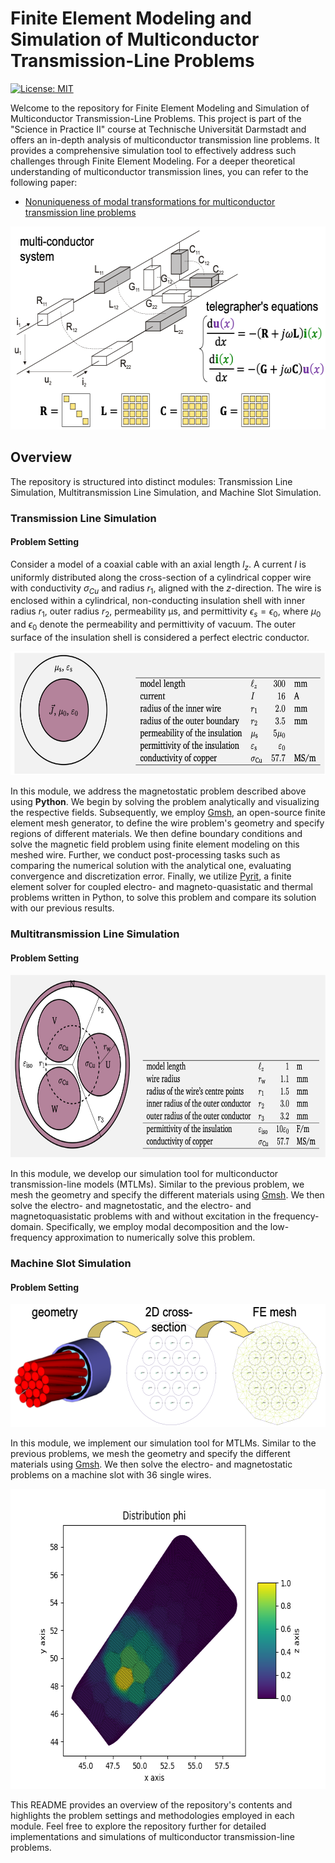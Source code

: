 # Finite Element Modeling and Simulation of Multiconductor Transmission-Line Problems

[![License: MIT](https://img.shields.io/badge/License-MIT-yellow.svg)](https://github.com/paulffm/Finite-Element-Modeling-and-Simulation-of-Multiconductor-Transmission-Line-Problems/blob/main/LICENSE)

Welcome to the repository for Finite Element Modeling and Simulation of Multiconductor Transmission-Line Problems. This project is part of the "Science in Practice II" course at Technische Universität Darmstadt and offers an in-depth analysis of multiconductor transmission line problems. It provides a comprehensive simulation tool to effectively address such challenges through Finite Element Modeling. For a deeper theoretical understanding of multiconductor transmission lines, you can refer to the following paper:

- [Nonuniqueness of modal transformations for multiconductor transmission line problems](https://onlinelibrary.wiley.com/doi/10.1002/etep.2342)

<p align="center">
  <img src="mtlm_system.png"  alt="1" width = 595px height = 325px >
</p>

## Overview

The repository is structured into distinct modules: Transmission Line Simulation, Multitransmission Line Simulation, and Machine Slot Simulation.

### Transmission Line Simulation

#### Problem Setting

Consider a model of a coaxial cable with an axial length $l_z$. A current $I$ is uniformly distributed along the cross-section of a cylindrical copper wire with conductivity $\sigma_{Cu}$ and radius $r_1$, aligned with the $z$-direction. The wire is enclosed within a cylindrical, non-conducting insulation shell with inner radius $r_1$, outer radius $r_2$, permeability μs, and permittivity $\epsilon_s = \epsilon_0$, where $\mu_0$ and $\epsilon_0$ denote the permeability and permittivity of vacuum. The outer surface of the insulation shell is considered a perfect electric conductor.

<p align="center">
  <img src="coaxial_cable.png"  alt="1" width = 637px height = 198px >
</p>

In this module, we address the magnetostatic problem described above using **Python**. We begin by solving the problem analytically and visualizing the respective fields. Subsequently, we employ [Gmsh](https://gmsh.info), an open-source finite element mesh generator, to define the wire problem's geometry and specify regions of different materials. We then define boundary conditions and solve the magnetic field problem using finite element modeling on this meshed wire. Further, we conduct post-processing tasks such as comparing the numerical solution with the analytical one, evaluating convergence and discretization error. Finally, we utilize [Pyrit](https://www.temf.tu-darmstadt.de/emft/forschung_emft/software_1/software.en.jsp), a finite element solver for coupled electro- and magneto-quasistatic and thermal problems written in Python, to solve this problem and compare its solution with our previous results.

### Multitransmission Line Simulation

#### Problem Setting

<p align="center">
  <img src="power_cable.png"  alt="1" width = 736px height = 293px >
</p>

In this module, we develop our simulation tool for multiconductor transmission-line models (MTLMs). Similar to the previous problem, we mesh the geometry and specify the different materials using [Gmsh](https://gmsh.info). We then solve the electro- and magnetostatic, and the electro- and magnetoquasistatic problems with and without excitation in the frequency-domain. Specifically, we employ modal decomposition and the low-frequency approximation to numerically solve this problem.

### Machine Slot Simulation

#### Problem Setting

<p align="center">
  <img src="machine_slot.png"  alt="1" width = 584px height = 197px >
</p>

In this module, we implement our simulation tool for MTLMs. Similar to the previous problems, we mesh the geometry and specify the different materials using [Gmsh](https://gmsh.info). We then solve the electro- and magnetostatic problems on a machine slot with 36 single wires.

<p align="center">
  <img src="phidistrmitte.png"  alt="1" width = 640px height = 480px >
</p>

This README provides an overview of the repository's contents and highlights the problem settings and methodologies employed in each module. Feel free to explore the repository further for detailed implementations and simulations of multiconductor transmission-line problems.
